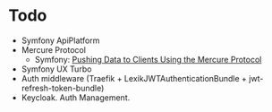 # Todo

* Symfony ApiPlatform
* Mercure Protocol
  * Symfony: [Pushing Data to Clients Using the Mercure Protocol](https://symfony.com/doc/current/mercure.html)
* Symfony UX Turbo
* Auth middleware (Traefik + LexikJWTAuthenticationBundle + jwt-refresh-token-bundle)
* Keycloak. Auth Management.
